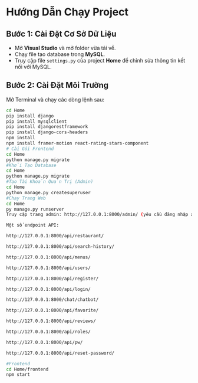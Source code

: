 # Hướng Dẫn Chạy Project

## Bước 1: Cài Đặt Cơ Sở Dữ Liệu
- Mở **Visual Studio** và mở folder vừa tải về.
- Chạy file tạo database trong **MySQL**.
- Truy cập file `settings.py` của project **Home** để chỉnh sửa thông tin kết nối với MySQL.

## Bước 2: Cài Đặt Môi Trường
Mở Terminal và chạy các dòng lệnh sau:

```bash
cd Home
pip install django
pip install mysqlclient
pip install djangorestframework
pip install django-cors-headers
npm install
npm install framer-motion react-rating-stars-component
# Cài Gói Frontend
cd Home
python manage.py migrate
#Khởi Tạo Database
cd Home
python manage.py migrate
#Tạo Tài Khoản Quản Trị (Admin)
cd Home
python manage.py createsuperuser
#Chạy Trang Web
cd Home
py manage.py runserver
Truy cập trang admin: http://127.0.0.1:8000/admin/ (yêu cầu đăng nhập admin).

Một số endpoint API:

http://127.0.0.1:8000/api/restaurant/

http://127.0.0.1:8000/api/search-history/

http://127.0.0.1:8000/api/menus/

http://127.0.0.1:8000/api/users/

http://127.0.0.1:8000/api/register/

http://127.0.0.1:8000/api/login/

http://127.0.0.1:8000/chat/chatbot/

http://127.0.0.1:8000/api/favorite/

http://127.0.0.1:8000/api/reviews/

http://127.0.0.1:8000/api/roles/

http://127.0.0.1:8000/api/pw/

http://127.0.0.1:8000/api/reset-password/

#Frontend
cd Home/frontend
npm start
